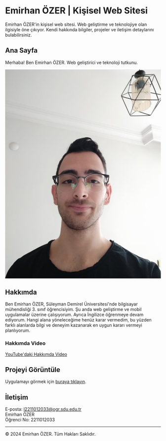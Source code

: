 # Emirhan ÖZER | Kişisel Web Sitesi

Emirhan ÖZER'in kişisel web sitesi. Web geliştirme ve teknolojiye olan ilgisiyle öne çıkıyor. Kendi hakkında bilgiler, projeler ve iletişim detaylarını bulabilirsiniz.

## Ana Sayfa
Merhaba! Ben Emirhan ÖZER. Web geliştirici ve teknoloji tutkunu.

![Profil Fotoğrafı](resim.jpeg)

## Hakkımda
Ben Emirhan ÖZER, Süleyman Demirel Üniversitesi'nde bilgisayar mühendisliği 3. sınıf öğrencisiyim. Şu anda web geliştirme ve mobil uygulamalar üzerine çalışıyorum. Ayrıca İngilizce öğrenmeye devam ediyorum. Hangi alana yöneleceğime henüz karar vermedim, bu yüzden farklı alanlarda bilgi ve deneyim kazanarak en uygun kararı vermeyi planlıyorum.

### Hakkımda Video
[YouTube'daki Hakkımda Video](https://youtu.be/Wtgz3ToV4UM?si=F8rYZKq5CXIKp2pl)

## Projeyi Görüntüle
Uygulamayı görmek için [buraya tıklayın](https://emirhanozer.netlify.app).

## İletişim
E-posta: [l2211012033@ogr.sdu.edu.tr](mailto:l2211012033@ogr.sdu.edu.tr)  
Emirhan ÖZER  
Öğrenci No: 2211012033  

---

© 2024 Emirhan ÖZER. Tüm Hakları Saklıdır.
